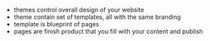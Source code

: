 + themes control overall design of your website
+ theme contain set of templates, all with the same branding 
+ template is blueprint of pages
+ pages are finish product that you fill with your content and publish 